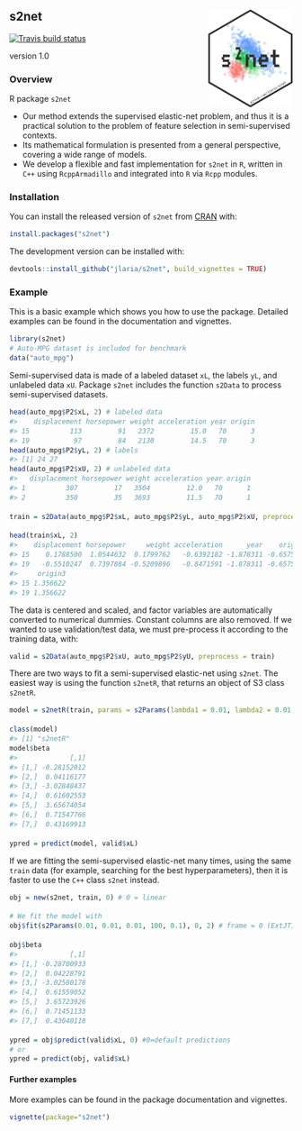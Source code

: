 
<!-- README.md is generated from README.Rmd. Please edit that file -->

## s2net <img src="man/figures/s2net.png" align="right" width="150" />

[![Travis build
status](https://travis-ci.org/jlaria/s2net.svg?branch=master)](https://travis-ci.org/jlaria/s2net)

version 1.0

### Overview

R package `s2net`

  - Our method extends the supervised elastic-net problem, and thus it
    is a practical solution to the problem of feature selection in
    semi-supervised contexts.
  - Its mathematical formulation is presented from a general
    perspective, covering a wide range of models.
  - We develop a flexible and fast implementation for `s2net` in `R`,
    written in `C++` using `RcppArmadillo` and integrated into `R` via
    `Rcpp` modules.

### Installation

You can install the released version of `s2net` from
[CRAN](https://CRAN.R-project.org) with:

``` r
install.packages("s2net")
```

The development version can be installed with:

``` r
devtools::install_github("jlaria/s2net", build_vignettes = TRUE)
```

### Example

This is a basic example which shows you how to use the package. Detailed
examples can be found in the documentation and vignettes.

``` r
library(s2net)
# Auto-MPG dataset is included for benchmark
data("auto_mpg")
```

Semi-supervised data is made of a labeled dataset `xL`, the labels `yL`,
and unlabeled data `xU`. Package `s2net` includes the function `s2Data`
to process semi-supervised datasets.

``` r
head(auto_mpg$P2$xL, 2) # labeled data
#>    displacement horsepower weight acceleration year origin
#> 15          113         91   2372         15.0   70      3
#> 19           97         84   2130         14.5   70      3
head(auto_mpg$P2$yL, 2) # labels
#> [1] 24 27
head(auto_mpg$P2$xU, 2) # unlabeled data
#>   displacement horsepower weight acceleration year origin
#> 1          307         17   3504         12.0   70      1
#> 2          350         35   3693         11.5   70      1

train = s2Data(auto_mpg$P2$xL, auto_mpg$P2$yL, auto_mpg$P2$xU, preprocess = TRUE)

head(train$xL, 2)
#>    displacement horsepower     weight acceleration      year    origin2
#> 15    0.1788500  1.0544632  0.1799762   -0.6392182 -1.878311 -0.6575667
#> 19   -0.5510247  0.7397884 -0.5209896   -0.8471591 -1.878311 -0.6575667
#>     origin3
#> 15 1.356622
#> 19 1.356622
```

The data is centered and scaled, and factor variables are automatically
converted to numerical dummies. Constant columns are also removed. If we
wanted to use validation/test data, we must pre-process it according to
the training data, with:

``` r
valid = s2Data(auto_mpg$P2$xU, auto_mpg$P2$yU, preprocess = train)
```

There are two ways to fit a semi-supervised elastic-net using `s2net`.
The easiest way is using the function `s2netR`, that returns an object
of S3 class `s2netR`.

``` r
model = s2netR(train, params = s2Params(lambda1 = 0.01, lambda2 = 0.01, gamma1 = 0.01, gamma2 = 100, gamma3 = 0.1))

class(model)
#> [1] "s2netR"
model$beta
#>             [,1]
#> [1,] -0.28152012
#> [2,]  0.04116177
#> [3,] -3.02848437
#> [4,]  0.61602553
#> [5,]  3.65674054
#> [6,]  0.71547766
#> [7,]  0.43169913

ypred = predict(model, valid$xL)
```

If we are fitting the semi-supervised elastic-net many times, using the
same `train` data (for example, searching for the best hyperparameters),
then it is faster to use the `C++` class `s2net` instead.

``` r
obj = new(s2net, train, 0) # 0 = linear

# We fit the model with
obj$fit(s2Params(0.01, 0.01, 0.01, 100, 0.1), 0, 2) # frame = 0 (ExtJT), proj = 2 (auto)

obj$beta
#>             [,1]
#> [1,] -0.28700933
#> [2,]  0.04228791
#> [3,] -3.02580178
#> [4,]  0.61559052
#> [5,]  3.65723926
#> [6,]  0.71451133
#> [7,]  0.43040118

ypred = obj$predict(valid$xL, 0) #0=default predictions
# or
ypred = predict(obj, valid$xL)
```

#### Further examples

More examples can be found in the package documentation and vignettes.

``` r
vignette(package="s2net")
```

<!-- ## Example -->

<!-- This is a basic example which shows you how to solve a common problem: -->

<!-- ```{r example} -->

<!-- ## basic example code -->

<!-- ``` -->

<!-- What is special about using `README.Rmd` instead of just `README.md`? You can include R chunks like so: -->

<!-- ```{r cars} -->

<!-- summary(cars) -->

<!-- ``` -->

<!-- You'll still need to render `README.Rmd` regularly, to keep `README.md` up-to-date. -->

<!-- You can also embed plots, for example: -->

<!-- ```{r pressure, echo = FALSE} -->

<!-- plot(pressure) -->

<!-- ``` -->

<!-- In that case, don't forget to commit and push the resulting figure files, so they display on GitHub! -->
